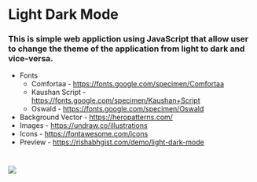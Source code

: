 # Light Dark Mode
### This is simple web appliction using JavaScript that allow user to change the theme of the application from light to dark and vice-versa. 
* Fonts
    * Comfortaa - https://fonts.google.com/specimen/Comfortaa
    * Kaushan Script - https://fonts.google.com/specimen/Kaushan+Script 
    * Oswald - https://fonts.google.com/specimen/Oswald
* Background Vector - https://heropatterns.com/
* Images - https://undraw.co/illustrations
* Icons - https://fontawesome.com/icons
* Preview - https://rishabhgist.com/demo/light-dark-mode
# 
<img src="https://rishabhgist.com/demo/light-dark-mode/light.JPG"></img>